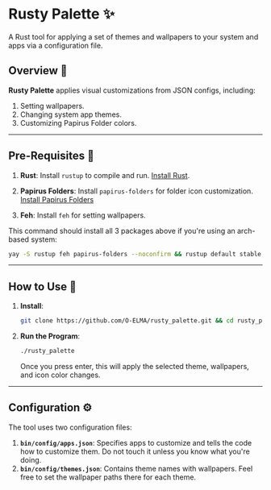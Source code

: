 # **Rusty Palette** ✨

A Rust tool for applying a set of themes and wallpapers to your system and apps via a configuration file.

## **Overview** 🌟

**Rusty Palette** applies visual customizations from JSON configs, including:

1. Setting wallpapers.
2. Changing system app themes.
3. Customizing Papirus Folder colors.

---

## **Pre-Requisites** 🔧

1. **Rust**: Install `rustup` to compile and run. [Install Rust](https://www.rust-lang.org/tools/install).

2. **Papirus Folders**: Install `papirus-folders` for folder icon customization. [Install Papirus Folders](https://github.com/PapirusDevelopmentTeam/papirus-folders)

3. **Feh**: Install `feh` for setting wallpapers.

This command should install all 3 packages above if you're using an arch-based system:

   ```bash 
   yay -S rustup feh papirus-folders --noconfirm && rustup default stable
   ```

---

## **How to Use** 🚀

1. **Install**:

   ```bash
   git clone https://github.com/O-ELMA/rusty_palette.git && cd rusty_palette && bash ./install && cd ./bin && cargo build --release && chmod +x ./target/release/rusty_palette && mv ./target/release/rusty_palette ../rusty_palette && cd ..
   ```

2. **Run the Program**:

   ```bash
   ./rusty_palette
   ```

   Once you press enter, this will apply the selected theme, wallpapers, and icon color changes.

---

## **Configuration** ⚙️

The tool uses two configuration files:

1. **`bin/config/apps.json`**: Specifies apps to customize and tells the code how to customize them. Do not touch it unless you know what you're doing.
2. **`bin/config/themes.json`**: Contains theme names with wallpapers. Feel free to set the wallpaper paths there for each theme.
